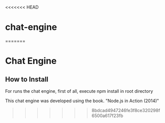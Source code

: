 <<<<<<< HEAD
# chat-engine
=======
# Chat Engine

## How to Install

For runs the chat engine, first of all, execute npm install in root directory

This chat engine was developed using the book. "Node.js in Action (2014)"
>>>>>>> 8bdcad4947246fe3f8ce320298f6500a617f23fb
